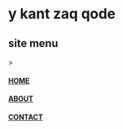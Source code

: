 <html>
  <head>
    <title>CONTACT</title>
  </head>
<body>
  <h1>y kant zaq qode</h1>
  <h2><b>site menu</b></h2>>
  <h4><a href="index.html">HOME</a></h4>
  <h4><a href="about.html">ABOUT</a></h4>
  <h4><a href="contact.html">CONTACT</a></h4>
 
</body>
</html>
